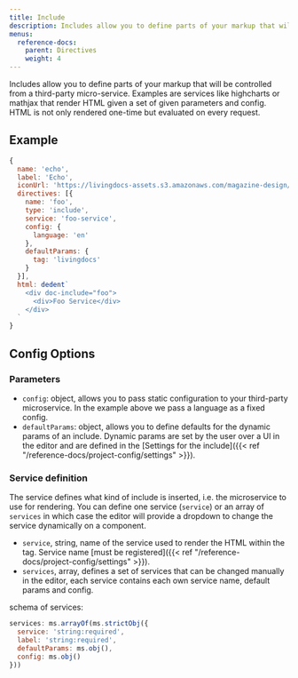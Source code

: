 ```yaml
---
title: Include
description: Includes allow you to define parts of your markup that will be controlled from a third-party micro-service.
menus:
  reference-docs:
    parent: Directives
    weight: 4
---
```


Includes allow you to define parts of your markup that will be controlled from a third-party micro-service. Examples are services like highcharts or mathjax that render HTML given a set of given parameters and config. HTML is not only rendered one-time but evaluated on every request.

## Example

```js
{
  name: 'echo',
  label: 'Echo',
  iconUrl: 'https://livingdocs-assets.s3.amazonaws.com/magazine-design/assets/images/icons-components/icon_image.svg',
  directives: [{
    name: 'foo',
    type: 'include',
    service: 'foo-service',
    config: {
      language: 'en'
    },
    defaultParams: {
      tag: 'livingdocs'
    }
  }],
  html: dedent`
    <div doc-include="foo">
      <div>Foo Service</div>
    </div>
  `
}
```

## Config Options
### Parameters

- `config`: object, allows you to pass static configuration to your third-party microservice. In the example above we pass a language as a fixed config.
- `defaultParams`: object, allows you to define defaults for the dynamic params of an include. Dynamic params are set by the user over a UI in the editor and are defined in the [Settings for the include]({{< ref "/reference-docs/project-config/settings" >}}).

### Service definition

The service defines what kind of include is inserted, i.e. the microservice to use for rendering.
You can define one service (`service`) or an array of `services` in which case the editor will provide a dropdown to change the service dynamically on a component.

- `service`, string, name of the service used to render the HTML within the tag. Service name [must be registered]({{< ref "/reference-docs/project-config/settings" >}}).
- `services`, array, defines a set of services that can be changed manually in the editor, each service contains each own service name, default params and config.

schema of services:
```js
services: ms.arrayOf(ms.strictObj({
  service: 'string:required',
  label: 'string:required',
  defaultParams: ms.obj(),
  config: ms.obj()
}))
```
